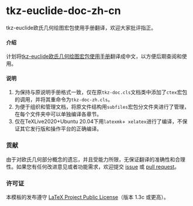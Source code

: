 # tkz-euclide-doc-zh-cn
tkz-euclide欧氏几何绘图宏包使用手册翻译，欢迎大家批评指正。

#### 介绍
计划将[tkz-euclide欧氏几何绘图宏包使用手册](https://github.com/tkz-sty/tkz-euclide)翻译成中文，以方便后期查阅和使用。

#### 说明
1. 为保持与原说明手册格式一致，仅在原`tkz-doc.cls`文档类中添加了`ctex`宏包的调用，并将其重命令为`tkz-doc-zh.cls`。
2. 为便于组织和管理文档，将原文件结构用`subfiles`宏包分文件夹进行了管理，在每个文件夹中可以单独编译各章节。
3. 仅在TeXLive2020+Ubuntu 20.04下用`latexmk`+` xelatex`进行了编译，不保证其它发行版和操作平台的正确编译。

### 贡献
由于对欧氏几何部分概念的遗忘，并且受能力所限，无保证翻译的准确性和合理性。如果您有任何改进意见或者功能需求，欢迎提交 [issue](https://github.com/registor/tkz-euclide-doc-zh-cn/issues) 或 [pull request](https://github.com/registor/tkz-euclide-doc-zh-cn/pulls)。

### 许可证

本模板的发布遵守 [LaTeX Project Public License](http://www.latex-project.org/lppl.txt)（版本 1.3c 或更高）。



